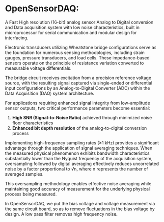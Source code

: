 # OpenSensorDAQ:
A Fast High resolution (16-bit) analog sensor Analog to Digital conversion and Data acquisition system with low noise characteristics, built in microprocessor for serial communication and modular design for interfacing. 

Electronic transducers utilizing Wheatstone bridge configurations serve as the foundation for numerous sensing methodologies, including strain gauges, pressure transducers, and load cells. These impedance-based sensors operate on the principle of resistance variation converted to measurable voltage differentials.

The bridge circuit receives excitation from a precision reference voltage source, with the resulting signal captured via single-ended or differential input configurations by an Analog-to-Digital Converter (ADC) within the Data Acquisition (DAQ) system architecture.

For applications requiring enhanced signal integrity from low-amplitude sensor outputs, two critical performance parameters become essential:

1. **High SNR (Signal-to-Noise Ratio)** achieved through minimized noise floor characteristics
2. **Enhanced bit depth resolution** of the analog-to-digital conversion process

Implementing high-frequency sampling rates (≥1 kHz) provides a significant advantage through the application of signal averaging techniques. When the measured physical phenomenon exhibits bandwidth characteristics substantially lower than the Nyquist frequency of the acquisition system, oversampling followed by digital averaging effectively reduces uncorrelated noise by a factor proportional to √n, where n represents the number of averaged samples.

This oversampling methodology enables effective noise averaging while maintaining good accuracy of measurement for the underlying physical process being measured.

In OpenSensorDAQ, we put the bias voltage and voltage measurement via the same circuit board, so as to remove fluctuations in the bias voltage by design. 
A low pass filter removes high frequency noise. 

